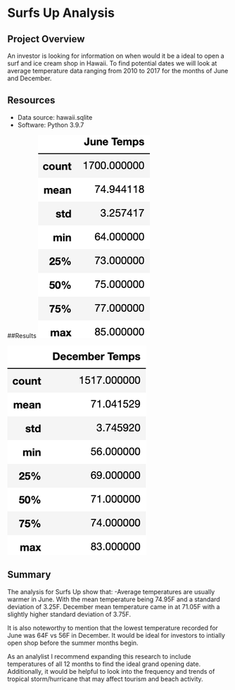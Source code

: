 # Surfs Up Analysis

## Project Overview
An investor is looking for information on when would it be a ideal to open a surf and ice cream shop in Hawaii. To find potential dates we will look at average temperature data ranging from 2010 to 2017 for the months of June and December.

## Resources
- Data source: hawaii.sqlite
- Software: Python 3.9.7

##Results
![Summary of June Temperatures](https://raw.githubusercontent.com/jlixander/surfs_up/main/JuneTemps.PNG)

![Summary of december Temperatures](https://raw.githubusercontent.com/jlixander/surfs_up/main/DecTemps.PNG)


## Summary
The analysis for Surfs Up show that:
-Average temperatures are usually warmer in June. With the mean temperature being 74.95F and a standard deviation of 3.25F. December mean temperature came in at 71.05F with a slightly higher standard deviation of 3.75F.

It is also noteworthy to mention that the lowest temperature recorded for June was 64F vs 56F in December. It would be ideal for investors to intially open shop before the summer months begin.

As an analylist I recommend expanding this research to include temperatures of all 12 months to find the ideal grand opening date. Additionally, it would be helpful to look into the frequency and trends of tropical storm/hurricane that may affect tourism and beach activity.
